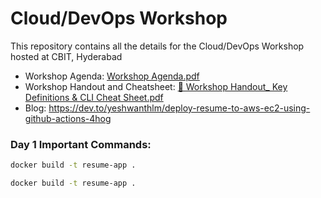 # Cloud/DevOps Workshop
This repository contains all the details for the Cloud/DevOps Workshop hosted at CBIT, Hyderabad

* Workshop Agenda: [Workshop Agenda.pdf](https://github.com/user-attachments/files/19759729/Workshop.Agenda.pdf)
* Workshop Handout and Cheatsheet: [📘 Workshop Handout_ Key Definitions & CLI Cheat Sheet.pdf](https://github.com/user-attachments/files/19759737/Workshop.Handout_.Key.Definitions.CLI.Cheat.Sheet.pdf)
* Blog: https://dev.to/yeshwanthlm/deploy-resume-to-aws-ec2-using-github-actions-4hog

### Day 1 Important Commands:

```sh
docker build -t resume-app .

```

```sh
docker build -t resume-app .

```

